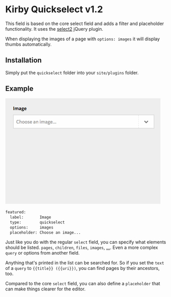 # Kirby Quickselect v1.2

This field is based on the core select field and adds a filter and placeholder functionality. It uses the [select2](https://github.com/select2/select2) jQuery plugin.

When displaying the images of a page with `options: images` it will display thumbs automatically.

## Installation

Simply put the `quickselect` folder into your `site/plugins` folder.

## Example

![Preview](quickselect.gif)

````
featured:
  label:       Image
  type:        quickselect
  options:     images
  placeholder: Choose an image...
````

Just like you do with the regular `select` field, you can specify what elements should be listed. `pages`, `children`, `files`, `images`, [...](https://getkirby.com/docs/cheatsheet/panel-fields/select). Even a more complex `query` or options from another field.

Anything that's printed in the list can be searched for. So if you set the `text` of a `query` to `{{title}} ({{uri}})`, you can find pages by their ancestors, too.

Compared to the core `select` field, you can also define a `placeholder` that can make things clearer for the editor.
